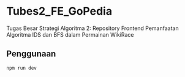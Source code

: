 # Tubes2_FE_GoPedia
Tugas Besar Strategi Algoritma 2: Repository Frontend Pemanfaatan Algoritma IDS dan BFS dalam Permainan WikiRace

## Penggunaan
```
npm run dev
```
